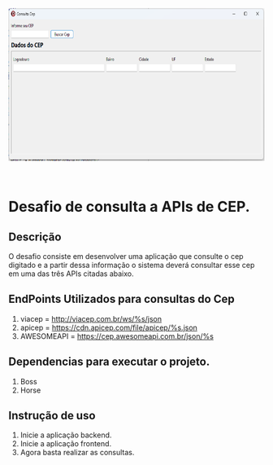 <p align="center">
  <a href="#">
    <img alt="FrontEnd" height="300" src="https://github.com/marcilima/consultacep/blob/main/frontend/img/frontend.png">
  </a>  
</p><br>

# Desafio de consulta a APIs de CEP.

## Descrição
 O desafio consiste em desenvolver uma aplicação que consulte o cep digitado e a partir dessa informação o sistema deverá consultar esse cep em uma das três APIs citadas abaixo.
 
## EndPoints Utilizados para consultas do Cep
1. viacep = http://viacep.com.br/ws/%s/json
2. apicep = https://cdn.apicep.com/file/apicep/%s.json
3. AWESOMEAPI = https://cep.awesomeapi.com.br/json/%s
## Dependencias para executar o projeto.
1. Boss
2. Horse

## Instrução de uso
1. Inicie a aplicação backend.
2. Inicie a aplicação frontend.
3. Agora basta realizar as consultas.
